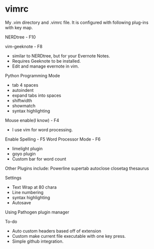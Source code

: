 # vimrc
My .vim directory and .vimrc file. 
It is configured with following plug-ins with key map. 

NERDtree - F10

vim-geeknote - F8
* similar to NERDtree, but for your Evernote Notes.
* Requires Geeknote to be installed.
* Edit and manage evernote in vim.

Python Programming Mode
* tab 4 spaces
* autoindent
* expand tabs into spaces
* shiftwidth
* showmatch
* syntax highlighting

Mouse enable(I know) - F4
* I use vim for word processing.

Enable Spelling - F5
Word Processor Mode - F6
* limelight plugin
* goyo plugin
* Custom bar for word count

Other Plugins include:
Powerline 
supertab
autoclose
closetag
thesaurus

Settings
* Text Wrap at 80 chara
* Line numbering
* syntax highlighting
* Autosave

Using Pathogen plugin manager

To-do
* Auto custom headers based off of extension
* Custom make current file executable with one key press.
* Simple github integration.

